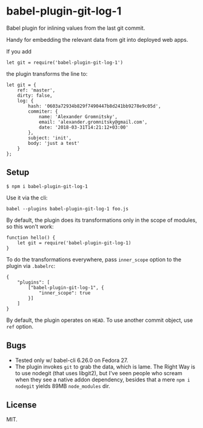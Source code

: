 # babel-plugin-git-log-1

Babel plugin for inlining values from the last git commit.

Handy for embedding the relevant data from git into deployed web apps.

If you add

    let git = require('babel-plugin-git-log-1')

the plugin transforms the line to:

~~~
let git = {
    ref: 'master',
    dirty: false,
    log: {
        hash: '0603a72934b829f7490447b8d241bb9278e9c05d',
        commiter: {
            name: 'Alexander Gromnitsky',
            email: 'alexander.gromnitsky@gmail.com',
            date: '2018-03-31T14:21:12+03:00'
        },
        subject: 'init',
        body: 'just a test'
    }
};
~~~

## Setup

    $ npm i babel-plugin-git-log-1

Use it via the cli:

    babel --plugins babel-plugin-git-log-1 foo.js

By default, the plugin does its transformations only in the scope of
modules, so this won't work:

~~~
function hello() {
    let git = require('babel-plugin-git-log-1)
}
~~~

To do the transformations everywhere, pass `inner_scope` option to the
plugin via `.babelrc`:

~~~
{
    "plugins": [
        ["babel-plugin-git-log-1", {
            "inner_scope": true
        }]
    ]
}

~~~

By default, the plugin operates on `HEAD`. To use another commit
object, use `ref` option.

## Bugs

* Tested only w/ babel-cli 6.26.0 on Fedora 27.
* The plugin invokes `git` to grab the data, which is lame. The Right
  Way is to use nodegit (that uses libgit2), but I've seen people who
  scream when they see a native addon dependency, besides that a mere
  `npm i nodegit` yields 89MB `node_modules` dir.

## License

MIT.
